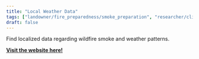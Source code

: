 ```yaml
---
title: "Local Weather Data"
tags: ["landowner/fire_preparedness/smoke_preparation", "researcher/climate", fire information, smoke monitoring, fire weather]
draft: false
---
```


Find localized data regarding wildfire smoke and weather patterns.

[**Visit the website here!**](https://met.wildlandfiresmoke.net/wrf-dashboard/)

